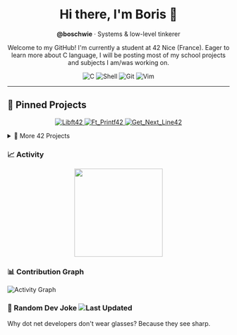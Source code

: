 <!-- Header -->
<h1 align="center">Hi there, I'm Boris 👋</h1>
<p align="center">
  <strong>@boschwie</strong> · Systems & low-level tinkerer
</p>

<!-- Short tagline -->
<p align="center">
  Welcome to my GitHub! I'm currently a student at 42 Nice (France).  
  Eager to learn more about C language, I will be posting most of my school projects and subjects I am/was working on.
</p>

<!-- Tech stack (C only) -->
<p align="center">
  <img alt="C" src="https://img.shields.io/badge/C-00599C?style=for-the-badge&logo=c&logoColor=white">
  <img alt="Shell" src="https://img.shields.io/badge/Shell_Script-121011?style=for-the-badge&logo=gnu-bash&logoColor=white">
  <img alt="Git" src="https://img.shields.io/badge/Git-F05032?style=for-the-badge&logo=git&logoColor=white">
  <img alt="Vim" src="https://img.shields.io/badge/Vim-019733?style=for-the-badge&logo=vim&logoColor=white">
</p>

---

<h2 align="left">📌 Pinned Projects</h2>

<p align="center">
  <!-- Main pinned projects -->
  <a href="https://github.com/IBobbyI/Libft42">
    <img src="https://img.shields.io/badge/Libft42-C-00599C?style=for-the-badge&logo=c&logoColor=white" alt="Libft42" />
  </a>
  <a href="https://github.com/IBobbyI/Ft_Printf42">
    <img src="https://img.shields.io/badge/Ft_Printf42-C-00599C?style=for-the-badge&logo=c&logoColor=white" alt="Ft_Printf42" />
  </a>
  <a href="https://github.com/IBobbyI/Get_Next_Line42">
    <img src="https://img.shields.io/badge/Get_Next_Line42-C-00599C?style=for-the-badge&logo=c&logoColor=white" alt="Get_Next_Line42" />
  </a>
</p>

<details>
  <summary>📂 More 42 Projects</summary>

  <!-- First Circle -->
  <details>
    <summary>└─ 🟢 First Circle</summary>
    <p align="center">
      <a href="https://github.com/IBobbyI/FirstProjectA">
        <img src="https://img.shields.io/badge/FirstProjectA-C-00599C?style=for-the-badge&logo=c&logoColor=white" alt="FirstProjectA" />
      </a>
      <a href="https://github.com/IBobbyI/FirstProjectB">
        <img src="https://img.shields.io/badge/FirstProjectB-C-00599C?style=for-the-badge&logo=c&logoColor=white" alt="FirstProjectB" />
      </a>
    </p>
  </details>

  <!-- Second Circle -->
  <details>
    <summary>└─ 🔵 Second Circle</summary>
    <p align="center">
      <a href="https://github.com/IBobbyI/SecondProjectA">
        <img src="https://img.shields.io/badge/SecondProjectA-C-00599C?style=for-the-badge&logo=c&logoColor=white" alt="SecondProjectA" />
      </a>
      <a href="https://github.com/IBobbyI/SecondProjectB">
        <img src="https://img.shields.io/badge/SecondProjectB-C-00599C?style=for-the-badge&logo=c&logoColor=white" alt="SecondProjectB" />
      </a>
    </p>
  </details>

  <!-- Third Circle -->
  <details>
    <summary>└─ 🟣 Third Circle</summary>
    <p align="center">
      <a href="https://github.com/IBobbyI/ThirdProjectA">
        <img src="https://img.shields.io/badge/ThirdProjectA-C-00599C?style=for-the-badge&logo=c&logoColor=white" alt="ThirdProjectA" />
      </a>
      <a href="https://github.com/IBobbyI/ThirdProjectB">
        <img src="https://img.shields.io/badge/ThirdProjectB-C-00599C?style=for-the-badge&logo=c&logoColor=white" alt="ThirdProjectB" />
      </a>
    </p>
  </details>

</details>

### 📈 Activity

<!-- GitHub Stat Cards -->
<p align="center">
  <a href="https://github.com/anuraghazra/github-readme-stats">
    <img height=200 align="center" 
         src="https://github-readme-stats-coral-nine-63.vercel.app/api?username=IBobbyI&show_icons=true&theme=tokyonight&hide_border=true&bg_color=0D1117&title_color=58A6FF&icon_color=58A6FF&text_color=C9D1D9" />
  </a>

### 📊 Contribution Graph
![Activity Graph](https://github-readme-activity-graph.vercel.app/graph?username=IBobbyI&theme=tokyo-night&bg_color=0D1117&line=58A6FF&point=58A6FF&hide_border=true)

### 🤣 Random Dev Joke ![Last Updated](https://img.shields.io/badge/Last%20Updated-2025-10-22%2009:16%20UTC-blue?style=flat-square)
Why dot net developers don't wear glasses? Because they see sharp.


